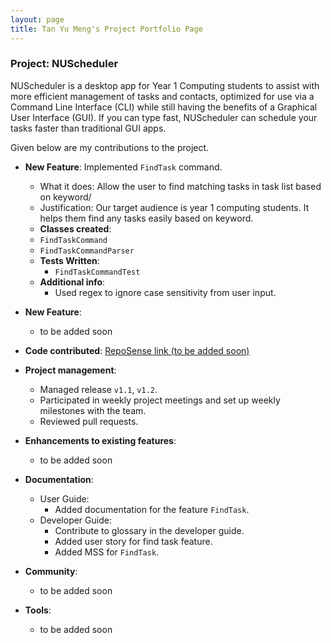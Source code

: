 ```yaml
---
layout: page
title: Tan Yu Meng's Project Portfolio Page
---
```

### Project: NUScheduler
NUScheduler is a desktop app for Year 1 Computing students to assist with more efficient management of tasks and contacts, 
optimized for use via a Command Line Interface (CLI) while still having the benefits of a Graphical User Interface (GUI). 
If you can type fast, NUScheduler can schedule your tasks faster than traditional GUI apps.

Given below are my contributions to the project.

* **New Feature**: Implemented `FindTask` command.
    * What it does: Allow the user to find matching tasks in task list based on keyword/
    * Justification: Our target audience is year 1 computing students. It helps them find any tasks easily based on keyword.
    * **Classes created**:
    * `FindTaskCommand`
    * `FindTaskCommandParser`
    * **Tests Written**:
      * `FindTaskCommandTest`
    * **Additional info**:
      * Used regex to ignore case sensitivity from user input. 

* **New Feature**: 
    * to be added soon

* **Code contributed**: [RepoSense link (to be added soon)]()

* **Project management**:
    * Managed release `v1.1`, `v1.2`.
    * Participated in weekly project meetings and set up weekly milestones with the team.
    * Reviewed pull requests.

* **Enhancements to existing features**:
    * to be added soon

* **Documentation**:
    * User Guide:
        * Added documentation for the feature `FindTask`.
    * Developer Guide:
        * Contribute to glossary in the developer guide.
        * Added user story for find task feature. 
        * Added MSS for `FindTask`.

* **Community**:
    * to be added soon

* **Tools**:
    * to be added soon


